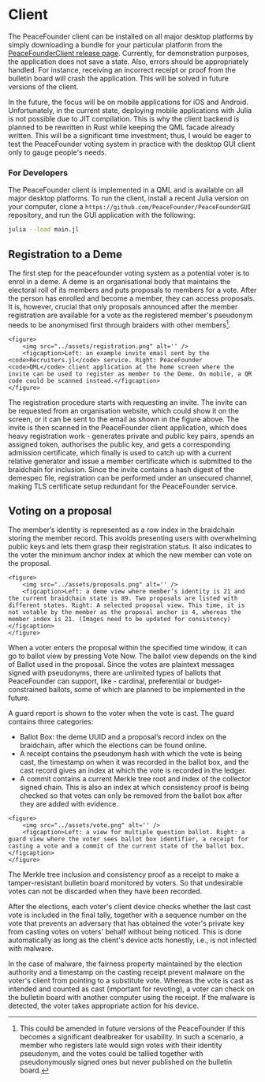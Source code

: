 

# Client

The PeaceFounder client can be installed on all major desktop platforms by simply downloading a bundle for your particular platform from the [PeaceFounderClient release page](https://github.com/PeaceFounder/PeaceFounderClient/releases/tag/v0.0.2). Currently, for demonstration purposes, the application does not save a state. Also, errors should be appropriately handled. For instance, receiving an incorrect receipt or proof from the bulletin board will crash the application. This will be solved in future versions of the client.

In the future, the focus will be on mobile applications for iOS and Android. Unfortunately, in the current state, deploying mobile applications with Julia is not possible due to JIT compilation. This is why the client backend is planned to be rewritten in Rust while keeping the QML facade already written. This will be a significant time investment; thus, I would be eager to test the PeaceFounder voting system in practice with the desktop GUI client only to gauge people's needs.

### For Developers

The PeaceFounder client is implemented in a QML and is available on all major desktop platforms. To run the client, install a recent Julia version on your computer, clone a `https://github.com/PeaceFounder/PeaceFounderGUI` repository, and run the GUI application with the following:

```bash
julia --load main.jl
```

## Registration to a Deme

The first step for the peacefounder voting system as a potential voter is to enrol in a deme. A deme is an organisational body that maintains the electoral roll of its members and puts proposals to members for a vote. After the person has enrolled and become a member, they can access proposals. It is, however, crucial that only proposals announced after the member registration are available for a vote as the registered member's pseudonym needs to be anonymised first through braiders with other members[^1]. 

[^1]: This could be amended in future versions of the PeaceFounder if this becomes a significant dealbreaker for usability. In such a scenario, a member who registers late would sign votes with their identity pseudonym, and the votes could be tallied together with pseudonymously signed ones but never published on the bulletin board. 

```@raw html
<figure>
    <img src="../assets/registration.png" alt='' />
    <figcaption>Left: an example invite email sent by the <code>Recruiters.jl</code> service. Right: PeaceFounder <code>QML</code> client application at the home screen where the invite can be used to register as member to the Deme. On mobile, a QR code could be scanned instead.</figcaption>
</figure>
```

The registration procedure starts with requesting an invite. The invite can be requested from an organisation website, which could show it on the screen, or it can be sent to the email as shown in the figure above. The invite is then scanned in the PeaceFounder client application, which does heavy registration work - generates private and public key pairs, spends an assigned token, authorises the public key, and gets a corresponding admission certificate, which finally is used to catch up with a current relative generator and issue a member certificate which is submitted to the braidchain for inclusion. Since the invite contains a hash digest of the demespec file, registration can be performed under an unsecured channel, making TLS certificate setup redundant for the PeaceFounder service.

## Voting on a proposal

The member’s identity is represented as a row index in the braidchain storing the member record. This avoids presenting users with overwhelming public keys and lets them grasp their registration status. It also indicates to the voter the minimum anchor index at which the new member can vote on the proposal.

```@raw html
<figure>
    <img src="../assets/proposals.png" alt='' />
    <figcaption>Left: a deme view where member’s identity is 21 and the current braidchain state is 89. Two proposals are listed with different states. Right: A selected proposal view. This time, it is not votable by the member as the proposal anchor is 4, whereas the member index is 21. (Images need to be updated for consistency)</figcaption>
</figure>
```

When a voter enters the proposal within the specified time window, it can go to ballot view by pressing Vote Now. The ballot view depends on the kind of Ballot used in the proposal. Since the votes are plaintext messages signed with pseudonyms, there are unlimited types of ballots that PeaceFounder can support, like - cardinal, preferential or budget-constrained ballots, some of which are planned to be implemented in the future.

A guard report is shown to the voter when the vote is cast. The guard contains three categories:

- Ballot Box: the deme UUID and a proposal’s record index on the braidchain, after which the elections can be found online.
- A receipt contains the pseudonym hash with which the vote is being cast, the timestamp on when it was recorded in the ballot box, and the cast record gives an index at which the vote is recorded in the ledger.
- A commit contains a current Merkle tree root and index of the collector signed chain. This is also an index at which consistency proof is being checked so that votes can only be removed from the ballot box after they are added with evidence.

```@raw html
<figure>
    <img src="../assets/vote.png" alt='' />
    <figcaption>Left: a view for multiple question ballot. Right: a guard view where the voter sees ballot box identifier, a receipt for casting a vote and a commit of the current state of the ballot box.</figcaption>
</figure>
```

The Merkle tree inclusion and consistency proof as a receipt to make a tamper-resistant bulletin board monitored by voters. So that undesirable votes can not be discarded when they have been recorded.

After the elections, each voter's client device checks whether the last cast vote is included in the final tally, together with a sequence number on the vote that prevents an adversary that has obtained the voter's private key from casting votes on voters' behalf without being noticed. This is done automatically as long as the client's device acts honestly, i.e., is not infected with malware.

In the case of malware, the fairness property maintained by the election authority and a timestamp on the casting receipt prevent malware on the voter's client from pointing to a substitute vote. Whereas the vote is cast as intended and counted as cast (important for revoting), a voter can check on the bulletin board with another computer using the receipt. If the malware is detected, the voter takes appropriate action for his device.

